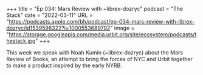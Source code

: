 +++
title = "Ep 034: Mars Review with ~librex-dozryc"
podcast = "The Stack"
date = "2022-03-11"
URL = "https://podcasts.apple.com/bh/podcast/ep-034-mars-review-with-librex-dozryc/id1539596322?i=1000553689792"
image = "https://storage.googleapis.com/media.urbit.org/site/ecosystem/podcasts/thestack.jpg"
+++

This week we speak with Noah Kumin (~librex-dozryc) about the Mars Review of Books, an attempt to bring the forces of NYC and Urbit together to make a product inspired by the early NYRB.



